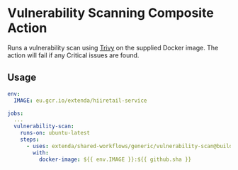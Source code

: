 # Vulnerability Scanning Composite Action

Runs a vulnerability scan using [Trivy](https://github.com/aquasecurity/trivy-action) on the supplied Docker image. The action will fail if any Critical issues are found.

## Usage

```yaml
env:
  IMAGE: eu.gcr.io/extenda/hiiretail-service

jobs:
  ...
  vulnerability-scan:
    runs-on: ubuntu-latest
    steps:
      - uses: extenda/shared-workflows/generic/vulnerability-scan@build/add-trivy-workflow
        with:
          docker-image: ${{ env.IMAGE }}:${{ github.sha }}
```
